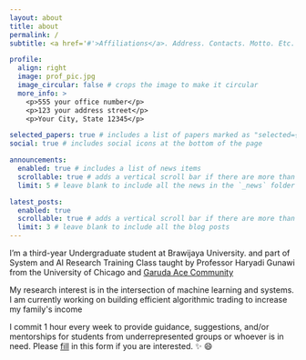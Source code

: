 ```yaml
---
layout: about
title: about
permalink: /
subtitle: <a href='#'>Affiliations</a>. Address. Contacts. Motto. Etc.

profile:
  align: right
  image: prof_pic.jpg
  image_circular: false # crops the image to make it circular
  more_info: >
    <p>555 your office number</p>
    <p>123 your address street</p>
    <p>Your City, State 12345</p>

selected_papers: true # includes a list of papers marked as "selected={true}"
social: true # includes social icons at the bottom of the page

announcements:
  enabled: true # includes a list of news items
  scrollable: true # adds a vertical scroll bar if there are more than 3 news items
  limit: 5 # leave blank to include all the news in the `_news` folder

latest_posts:
  enabled: true
  scrollable: true # adds a vertical scroll bar if there are more than 3 new posts items
  limit: 3 # leave blank to include all the blog posts
---
```


I’m a third-year Undergraduate student at Brawijaya University. and part of System and AI Research Training Class taught by Professor Haryadi Gunawi from the University of Chicago and [Garuda Ace Community](https://sites.google.com/site/garudailmukomputer/about)

My research interest is in the intersection of machine learning and systems. I am currently working on building efficient algorithmic trading to increase my family's income 

I commit 1 hour every week to provide guidance, suggestions, and/or mentorships for students from underrepresented groups or whoever is in need. Please [fill](https://forms.gle/SVXkp8QxZTtp4B9s8) in this form if you are interested. :sparkles: :smile:
